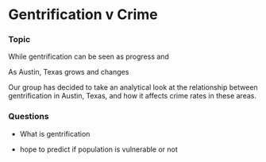 # Gentrification v Crime

### Topic
While gentrification can be seen as progress and 

As Austin, Texas grows and changes

Our group has decided to take an analytical look at the relationship between gentrification in Austin, Texas, and how it affects crime rates in these areas.

### Questions

- What is gentrification

- hope to predict if population is vulnerable or not
